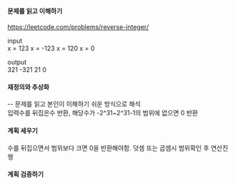 #### 문제를 읽고 이해하기
https://leetcode.com/problems/reverse-integer/

input</br>
x = 123
x = -123
x = 120
x = 0


output</br>
321
-321
21
0


#### 재정의와 추상화<br>
-- 문제를 읽고 본인이 이해하기 쉬운 방식으로 해석<br>
입력수를 뒤집은수 반환, 해당수가 -2^31~2^31-1의 범위에 없으면 0 반환

#### 계획 세우기<br>
수를 뒤집으면서 범위보다 크면 0을 반환해야함. 덧셈 또는 곱셈시 범위확인 후 연산진행

#### 계획 검증하기 
